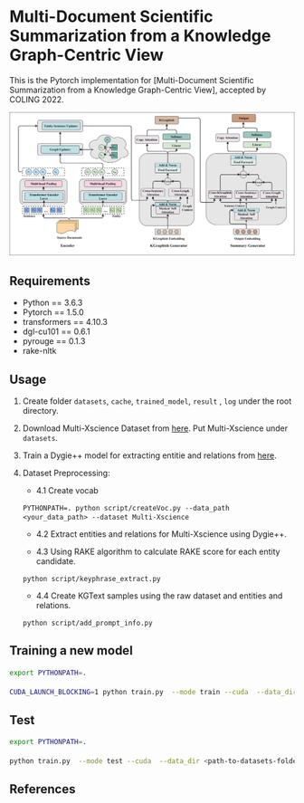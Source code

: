 # Multi-Document Scientific Summarization from a Knowledge Graph-Centric View
This is the Pytorch implementation for [Multi-Document Scientific Summarization from a Knowledge Graph-Centric View], accepted by COLING 2022.

<p align="center">
 <img src="images/model_arc.png" width="700"/>
</p>

## Requirements
* Python == 3.6.3
* Pytorch == 1.5.0
* transformers == 4.10.3
* dgl-cu101 == 0.6.1
* pyrouge == 0.1.3
* rake-nltk

## Usage
1. Create folder `datasets`, `cache`, `trained_model`, `result` , `log` under the root directory.

2. Download Multi-Xscience Dataset from [here](https://github.com/yaolu/Multi-XScience). Put Multi-Xscience under `datasets`.

3. Train a Dygie++ model for extracting entitie and relations from [here](https://github.com/dwadden/dygiepp).

4. Dataset Preprocessing:

    
    * 4.1 Create vocab
    ```
    PYTHONPATH=. python script/createVoc.py --data_path <your_data_path> --dataset Multi-Xscience
    ```
    
    * 4.2 Extract entities and relations for Multi-Xscience using Dygie++.
    
    
    * 4.3 Using RAKE algorithm to calculate RAKE score for each entity candidate. 
    ```
    python script/keyphrase_extract.py
    ```
    
    * 4.4 Create KGText samples using the raw dataset and entities and relations.
    ```
    python script/add_prompt_info.py
    ```

## Training a new model
```bash
export PYTHONPATH=.

CUDA_LAUNCH_BLOCKING=1 python train.py  --mode train --cuda  --data_dir <path-to-datasets-folder> --cache_dir <path-to-cache-folder> --batch_size 4 --seed 666 --train_steps 100000 --save_checkpoint_steps 4000  --report_every 1  --visible_gpus 0 --gpu_ranks 0  --world_size 1 --accum_count 2 --dec_dropout 0.1 --enc_dropout 0.1  --model_path  <path-to-trained-model-folder>  --log_file <path-to-log-file>  --inter_layers 6,7 --inter_heads 8 --hier --doc_max_timesteps 50 --prop 3 --min_length1 100 --no_repeat_ngram_size1 3 --sep_optim false --num_workers 5 --lr_dec 0.05 --warmup_steps 8000 --lr 0.005 --enc_layers 6  --dec_layers 6 --use_nucleus_sampling false --label_smoothing 0.1 --entloss_weight 1 
```

## Test
```bash
export PYTHONPATH=.

python train.py  --mode test --cuda  --data_dir <path-to-datasets-folder> --cache_dir  <path-to-cache-folder> --batch_size 8 --valid_batch_size 8 --seed 666   --visible_gpus 0 --gpu_ranks 0 --dec_dropout 0.1 --enc_dropout 0.1  --lr 0.2 --label_smoothing 0.0  --log_file <path-to-log-file>  --inter_layers 6,7 --inter_heads 8 --doc_max_timesteps 50 --use_bert false --report_rouge --alpha 0.4 --max_length 400 --result_path <path-to-result-folder> --prop 3 --test_all false --sep_optim false   --use_bert false  --use_nucleus_sampling false --min_length1 100 --min_length2 110 --no_repeat_ngram_size1 3 --no_repeat_ngram_size2 3 --test_from <path-to-saved-model-checkpoint>
```

## References
```

```